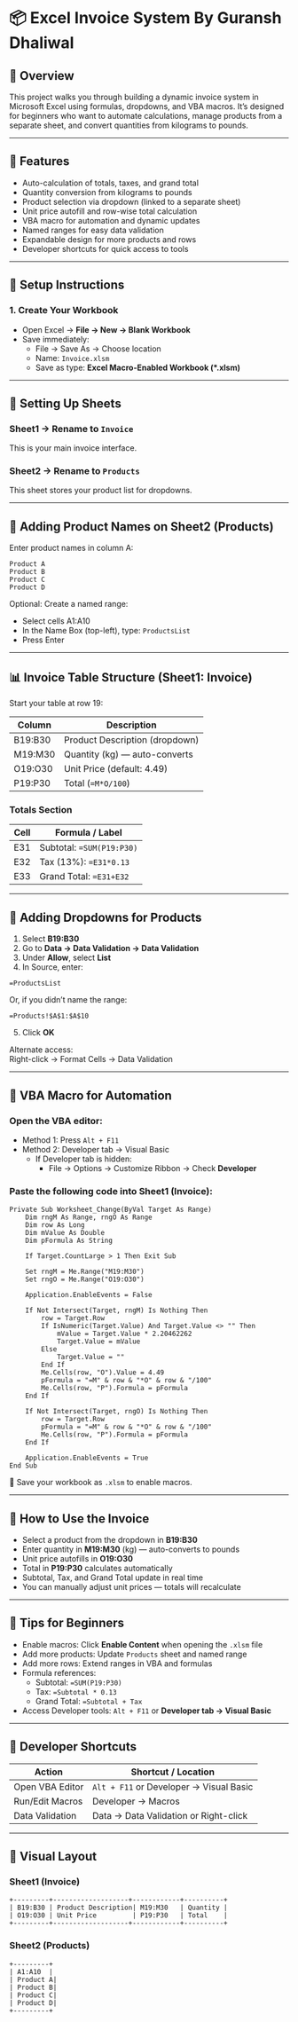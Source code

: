 
# 📦 Excel Invoice System By Guransh Dhaliwal

## 🧾 Overview

This project walks you through building a dynamic invoice system in Microsoft Excel using formulas, dropdowns, and VBA macros. It’s designed for beginners who want to automate calculations, manage products from a separate sheet, and convert quantities from kilograms to pounds.

---

## 🚀 Features

- Auto-calculation of totals, taxes, and grand total  
- Quantity conversion from kilograms to pounds  
- Product selection via dropdown (linked to a separate sheet)  
- Unit price autofill and row-wise total calculation  
- VBA macro for automation and dynamic updates  
- Named ranges for easy data validation  
- Expandable design for more products and rows  
- Developer shortcuts for quick access to tools

---

## 📁 Setup Instructions

### 1. Create Your Workbook

- Open Excel → **File → New → Blank Workbook**
- Save immediately:
  - File → Save As → Choose location
  - Name: `Invoice.xlsm`
  - Save as type: **Excel Macro-Enabled Workbook (*.xlsm)**

---

## 📑 Setting Up Sheets

### Sheet1 → Rename to `Invoice`  
This is your main invoice interface.

### Sheet2 → Rename to `Products`  
This sheet stores your product list for dropdowns.

---

## 🛒 Adding Product Names on Sheet2 (Products)

Enter product names in column A:

```
Product A  
Product B  
Product C  
Product D
```

Optional: Create a named range:

- Select cells A1:A10  
- In the Name Box (top-left), type: `ProductsList`  
- Press Enter

---

## 📊 Invoice Table Structure (Sheet1: Invoice)

Start your table at row 19:

| Column   | Description                       |
|----------|-----------------------------------|
| B19:B30  | Product Description (dropdown)    |
| M19:M30  | Quantity (kg) — auto-converts     |
| O19:O30  | Unit Price (default: 4.49)        |
| P19:P30  | Total (`=M*O/100`)                |

### Totals Section

| Cell | Formula / Label            |
|------|----------------------------|
| E31  | Subtotal: `=SUM(P19:P30)` |
| E32  | Tax (13%): `=E31*0.13`     |
| E33  | Grand Total: `=E31+E32`   |

---

## 🔽 Adding Dropdowns for Products

1. Select **B19:B30**  
2. Go to **Data → Data Validation → Data Validation**  
3. Under **Allow**, select **List**  
4. In Source, enter:

```excel
=ProductsList
```

Or, if you didn’t name the range:

```excel
=Products!$A$1:$A$10
```

5. Click **OK**

Alternate access:  
Right-click → Format Cells → Data Validation

---

## 🧠 VBA Macro for Automation

### Open the VBA editor:

- Method 1: Press `Alt + F11`  
- Method 2: Developer tab → Visual Basic  
  - If Developer tab is hidden:  
    - File → Options → Customize Ribbon → Check **Developer**

### Paste the following code into Sheet1 (Invoice):

```vba
Private Sub Worksheet_Change(ByVal Target As Range)
    Dim rngM As Range, rngO As Range
    Dim row As Long
    Dim mValue As Double
    Dim pFormula As String

    If Target.CountLarge > 1 Then Exit Sub

    Set rngM = Me.Range("M19:M30")
    Set rngO = Me.Range("O19:O30")

    Application.EnableEvents = False

    If Not Intersect(Target, rngM) Is Nothing Then
        row = Target.Row
        If IsNumeric(Target.Value) And Target.Value <> "" Then
            mValue = Target.Value * 2.20462262
            Target.Value = mValue
        Else
            Target.Value = ""
        End If
        Me.Cells(row, "O").Value = 4.49
        pFormula = "=M" & row & "*O" & row & "/100"
        Me.Cells(row, "P").Formula = pFormula
    End If

    If Not Intersect(Target, rngO) Is Nothing Then
        row = Target.Row
        pFormula = "=M" & row & "*O" & row & "/100"
        Me.Cells(row, "P").Formula = pFormula
    End If

    Application.EnableEvents = True
End Sub
```

💾 Save your workbook as `.xlsm` to enable macros.

---

## 🧪 How to Use the Invoice

- Select a product from the dropdown in **B19:B30**
- Enter quantity in **M19:M30** (kg) — auto-converts to pounds
- Unit price autofills in **O19:O30**
- Total in **P19:P30** calculates automatically
- Subtotal, Tax, and Grand Total update in real time
- You can manually adjust unit prices — totals will recalculate

---

## 🧠 Tips for Beginners

- Enable macros: Click **Enable Content** when opening the `.xlsm` file  
- Add more products: Update `Products` sheet and named range  
- Add more rows: Extend ranges in VBA and formulas  
- Formula references:
  - Subtotal: `=SUM(P19:P30)`
  - Tax: `=Subtotal * 0.13`
  - Grand Total: `=Subtotal + Tax`
- Access Developer tools: `Alt + F11` or **Developer tab → Visual Basic**

---

## 🧭 Developer Shortcuts

| Action              | Shortcut / Location                     |
|---------------------|------------------------------------------|
| Open VBA Editor     | `Alt + F11` or Developer → Visual Basic |
| Run/Edit Macros     | Developer → Macros                      |
| Data Validation     | Data → Data Validation or Right-click   |

---

## 🧱 Visual Layout

### Sheet1 (Invoice)

```
+---------+-------------------+------------+----------+
| B19:B30 | Product Description| M19:M30   | Quantity |
| O19:O30 | Unit Price         | P19:P30   | Total    |
+---------+-------------------+------------+----------+
```

### Sheet2 (Products)

```
+---------+
| A1:A10  |
| Product A|
| Product B|
| Product C|
| Product D|
+---------+
```


